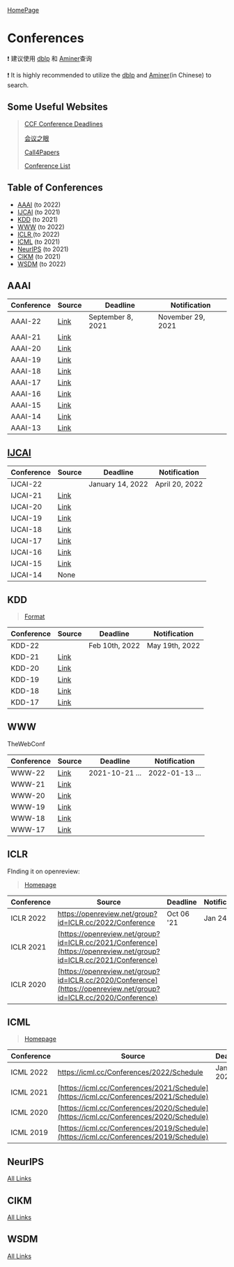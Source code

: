 [HomePage](README)

# Conferences


❗ 建议使用 [dblp](https://dblp.uni-trier.de/) 和 [Aminer](https://www.aminer.cn/conf)查询

❗ It is highly recommended to utilize the [dblp](https://dblp.uni-trier.de/) and [Aminer](https://www.aminer.cn/conf)(in Chinese) to search.


## Some Useful Websites


> [CCF Conference Deadlines](https://ccfddl.github.io/)
>
> [会议之眼](https://www.conferenceeye.cn/#/layout/home)
>
> [Call4Papers](http://123.57.137.208/ccf/ccf-8.jsp)
>
> [Conference List](http://www.conferencelist.info/upcoming.html)

## Table of Conferences

* [AAAI](#AAAI) (to 2022)
* [IJCAI](#IJCAI) (to 2021)
* [KDD](#KDD) (to 2021)
* [WWW](#WWW) (to 2022)
* [ICLR ](#ICLR)(to 2022)
* [ICML](#ICML) (to 2021)
* [NeurIPS](#NeurIPS) (to 2021)
* [CIKM](#CIKM) (to 2021)
* [WSDM](#WSDM) (to 2022)


## AAAI

| Conference | Source                                                       | Deadline          | Notification      |
| ---------- | ------------------------------------------------------------ | ----------------- | ----------------- |
| AAAI-22    | [Link](https://aaai.org/Conferences/AAAI-22/wp-content/uploads/2021/12/AAAI-22_Accepted_Paper_List_Main_Technical_Track.pdf) | September 8, 2021 | November 29, 2021 |
| AAAI-21    | [Link](https://aaai.org/Conferences/AAAI-21/wp-content/uploads/2020/12/AAAI-21_Accepted-Paper-List.Main_.Technical.Track_.pdf) |                   |                   |
| AAAI-20    | [Link](https://aaai.org/Conferences/AAAI-20/wp-content/uploads/2020/01/AAAI-20-Accepted-Paper-List.pdf) |                   |                   |
| AAAI-19    | [Link](https://aaai.org/Conferences/AAAI-19/wp-content/uploads/2018/11/AAAI-19_Accepted_Papers.pdf) |                   |                   |
| AAAI-18    | [Link](https://aaai.org/Conferences/AAAI-18/wp-content/uploads/2017/12/AAAI-18-Accepted-Paper-List.Web_.pdf) |                   |                   |
| AAAI-17    | [Link](https://www.aaai.org/Conferences/AAAI/2017/aaai17accepted-papers.pdf) |                   |                   |
| AAAI-16    | [Link](https://www.aaai.org/Conferences/AAAI/2016/aaai16accepted-papers.pdf) |                   |                   |
| AAAI-15    | [Link](https://www.aaai.org/Conferences/AAAI/2015/iaai15accepted-papers.pdf) |                   |                   |
| AAAI-14    | [Link](https://www.aaai.org/Conferences/AAAI/2014/aaai14accepts.php) |                   |                   |
| AAAI-13    | [Link](https://www.aaai.org/Conferences/AAAI/2013/aaai13accepts.php) |                   |                   |



## [IJCAI](https://www.ijcai.org/past_proceedings)

| Conference | Source                                                      | Deadline         | Notification   |
| ---------- | ----------------------------------------------------------- | ---------------- | -------------- |
| IJCAI-22   |                                                             | January 14, 2022 | April 20, 2022 |
| IJCAI-21   | [Link](https://ijcai-21.org/program-main-track/)            |                  |                |
| IJCAI-20   | [Link](http://static.ijcai.org/2020-accepted_papers.html)   |                  |                |
| IJCAI-19   | [Link](https://www.ijcai19.org/accepted-papers.html)        |                  |                |
| IJCAI-18   | [Link](https://www.ijcai-18.org/accepted-papers/index.html) |                  |                |
| IJCAI-17   | [Link](https://ijcai-17.org/accepted-papers.html)           |                  |                |
| IJCAI-16   | [Link](https://www.ijcai.org/proceedings/2016)              |                  |                |
| IJCAI-15   | [Link](https://www.ijcai.org/Proceedings/2015)              |                  |                |
| IJCAI-14   | None                                                        |                  |                |



## KDD

> [Format](https://www.kdd.org/kdd20xx/accepted-papers)

| Conference | Source                                              | Deadline       | Notification   |
| ---------- | --------------------------------------------------- | -------------- | -------------- |
| KDD-22     |                                                     | Feb 10th, 2022 | May 19th, 2022 |
| KDD-21     | [Link](https://kdd.org/kdd2021/accepted-papers)     |                |                |
| KDD-20     | [Link](https://www.kdd.org/kdd2020/accepted-papers) |                |                |
| KDD-19     | [Link](https://www.kdd.org/kdd2019/accepted-papers) |                |                |
| KDD-18     | [Link](https://www.kdd.org/kdd2018/accepted-papers) |                |                |
| KDD-17     | [Link](https://www.kdd.org/kdd2017/accepted-papers) |                |                |



## WWW

TheWebConf

| Conference | Source                                                     | Deadline       | Notification   |
| ---------- | ---------------------------------------------------------- | -------------- | -------------- |
| WWW-22     | [Link](https://www2022.thewebconf.org/accepted-papers/)    | 2021-10-21 ... | 2022-01-13 ... |
| WWW-21     | [Link](https://www2021.thewebconf.org/program/papers/)     |                |                |
| WWW-20     | [Link](https://dl.acm.org/doi/proceedings/10.1145/3366423) |                |                |
| WWW-19     | [Link](https://www2019.thewebconf.org/accepted-papers)     |                |                |
| WWW-18     | [Link](https://dl.acm.org/doi/proceedings/10.5555/3178876) |                |                |
| WWW-17     | [Link](https://dl.acm.org/doi/proceedings/10.1145/3308558) |                |                |

## ICLR

FInding it on openreview:


> [Homepage](https://openreview.net/group?id=ICLR.cc)

| Conference | Source                                                       | Deadline   | Notification |
| ---------- | ------------------------------------------------------------ | ---------- | ------------ |
| ICLR 2022  | https://openreview.net/group?id=ICLR.cc/2022/Conference      | Oct 06 '21 | Jan 24 '22   |
| ICLR 2021  | [https://openreview.net/group?id=ICLR.cc/2021/Conference](https://openreview.net/group?id=ICLR.cc/2021/Conference) |            |              |
| ICLR 2020  | [https://openreview.net/group?id=ICLR.cc/2020/Conference](https://openreview.net/group?id=ICLR.cc/2020/Conference) |            |              |



## ICML

>  [Homepage](https://icml.cc)

| Conference | Source                                                       | Deadline     | Notification |
| ---------- | ------------------------------------------------------------ | ------------ | ------------ |
| ICML 2022  | https://icml.cc/Conferences/2022/Schedule                    | Jan 27, 2022 |              |
| ICML 2021  | [https://icml.cc/Conferences/2021/Schedule](https://icml.cc/Conferences/2021/Schedule) |              |              |
| ICML 2020  | [https://icml.cc/Conferences/2020/Schedule](https://icml.cc/Conferences/2020/Schedule) |              |              |
| ICML 2019  | [https://icml.cc/Conferences/2019/Schedule](https://icml.cc/Conferences/2019/Schedule) |              |              |



## NeurIPS

[All Links](https://papers.nips.cc/)


## CIKM

[All Links](https://dl.acm.org/conference/cikm)


## WSDM

[All Links](https://dl.acm.org/conference/wsdm)

